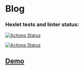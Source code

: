 # Blog
### Hexlet tests and linter status:
[![Actions Status](https://github.com/alexSmkh/rails-project-lvl2/workflows/hexlet-check/badge.svg)](https://github.com/alexSmkh/rails-project-lvl2/actions)

[![Actions Status](https://github.com/alexSmkh/rails-project-lvl2/workflows/build/badge.svg)](https://github.com/alexSmkh/rails-project-lvl2/actions)



## [Demo](https://ancient-forest-74768.herokuapp.com/)